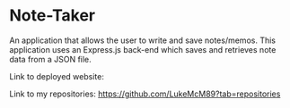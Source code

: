 # Note-Taker
An application that allows the user to write and save notes/memos. This application uses an Express.js back-end which saves and retrieves note data from a JSON file.


Link to deployed website:

Link to my repositories: https://github.com/LukeMcM89?tab=repositories